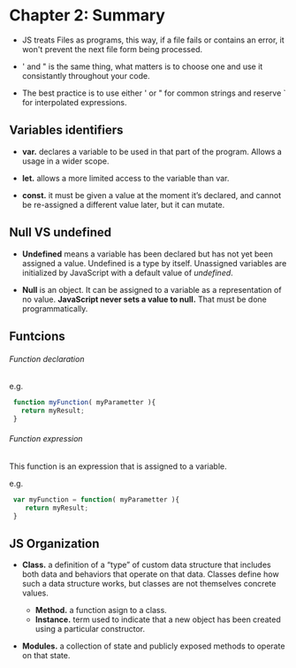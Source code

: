 # Chapter 2: Summary

- JS treats Files as programs, this way, if a file fails or contains an error, it won't prevent the next file form being processed.

- ' and " is the same thing, what matters is to choose one and use it consistantly throughout your code.

- The best practice is to use either ' or " for common strings and reserve ` for interpolated expressions.

## Variables identifiers

- **var.** declares a variable to be used in that part of
the program. Allows a usage in a wider scope.

- **let.** allows a more limited access to the variable than var.

- **const.** it must be given a value at the moment it’s declared, and cannot be re-assigned a different value later, but it can mutate.

## Null VS undefined

- **Undefined** means a variable has been declared but has not yet been assigned a value. Undefined is a type by itself. Unassigned variables are initialized by JavaScript with a default value of *undefined*.

- **Null** is an object. It can be assigned to a variable as a representation of no value. **JavaScript never sets a value to null.** That must be done programmatically.

## Funtcions

###### Function declaration

e.g.
```js
 function myFunction( myParametter ){
   return myResult;
 }
 ```

###### Function expression

This function is an expression that is assigned to a variable. 

e.g.

```js
 var myFunction = function( myParametter ){
    return myResult;
 }
```

## JS Organization

- **Class.** a definition of a “type” of custom data structure that includes both data and behaviors that operate on that data. Classes define how such a data structure works, but classes are not themselves concrete values.

    - **Method.** a function asign to a class.
    - **Instance.** term used to indicate that a new object has been created using a particular constructor.

- **Modules.** a collection of state and publicly exposed methods to operate on that state.